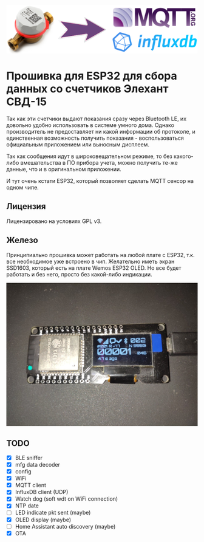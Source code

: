 
![logo: device to mqtt and influx](docs/logo.png)


Прошивка для ESP32 для сбора данных со счетчиков Элехант СВД-15
===============================================================

Так как эти счетчики выдают показания сразу через Bluetooth LE,
их довольно удобно использовать в системе умного дома.
Однако производитель не предоставляет ни какой информации об протоколе,
и единственная возможность получить показания - воспользоваться официальным приложением
или выносным дисплеем.

Так как сообщения идут в широковещательном режиме,
то без какого-либо вмешательства в ПО прибора учета,
можно получить те-же данные, что и в оригинальном приложении.

И тут очень кстати ESP32, который позволяет сделать MQTT сенсор на одном чипе.


Лицензия
--------

Лицензировано на условиях GPL v3.


Железо
------

Принципиально прошивка может работать на любой плате с ESP32, т.к. все необходимое уже встроено в чип.
Желательно иметь экран SSD1603, который есть на плате Wemos ESP32 OLED.
Но все будет работать и без него, просто без какой-либо индикации.

![photo of device running firmware](docs/IMG_20190127_181700.jpg)


TODO
----
- [x] BLE sniffer
- [x] mfg data decoder
- [x] config
- [x] WiFi
- [x] MQTT client
- [x] InfluxDB client (UDP)
- [x] Watch dog (soft wdt on WiFi connection)
- [x] NTP date
- [ ] LED indicate pkt sent (maybe)
- [x] OLED display (maybe)
- [ ] Home Assistant auto discovery (maybe)
- [x] OTA

